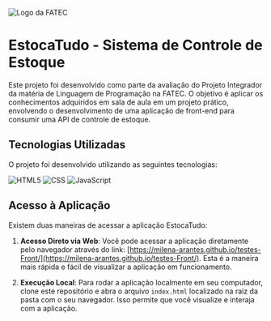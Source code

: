 ![Logo da FATEC](http://www.fatecid.com.br/site/wp-content/uploads/2023/01/logo_site_232.jpg)

# EstocaTudo - Sistema de Controle de Estoque

Este projeto foi desenvolvido como parte da avaliação do Projeto Integrador da matéria de Linguagem de Programação na FATEC. O objetivo é aplicar os conhecimentos adquiridos em sala de aula em um projeto prático, envolvendo o desenvolvimento de uma aplicação de front-end para consumir uma API de controle de estoque.

## Tecnologias Utilizadas

O projeto foi desenvolvido utilizando as seguintes tecnologias:

![HTML5](https://img.shields.io/badge/html5-%23E34F26.svg?style=for-the-badge&logo=html5&logoColor=white)
![CSS](https://img.shields.io/badge/css-%231572B6.svg?style=for-the-badge&logo=css3&logoColor=white)
![JavaScript](https://img.shields.io/badge/javascript-%23F7DF1E.svg?style=for-the-badge&logo=javascript&logoColor=black)

## Acesso à Aplicação

Existem duas maneiras de acessar a aplicação EstocaTudo:

1. **Acesso Direto via Web**: Você pode acessar a aplicação diretamente pelo navegador através do link: [https://milena-arantes.github.io/testes-Front/](https://milena-arantes.github.io/testes-Front/). Esta é a maneira mais rápida e fácil de visualizar a aplicação em funcionamento.

2. **Execução Local**: Para rodar a aplicação localmente em seu computador, clone este repositório e abra o arquivo `index.html` localizado na raiz da pasta com o seu navegador. Isso permite que você visualize e interaja com a aplicação.